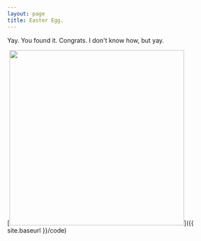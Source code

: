 ```yaml
---
layout: page
title: Easter Egg.
---
```


Yay. You found it. Congrats. I don't know how, but yay. 

[<img src="{{ site.baseurl }}/images/easter.png" alt="" style="width: 400px;"/>]({{ site.baseurl }}/code)